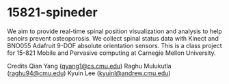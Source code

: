 # 15821-spineder
We aim to provide real-time spinal position visualization and analysis to help senoirs prevent osteoporosis.
We collect spinal status data with Kinect and BNO055 Adafruit 9-DOF absolute orientation sensors.
This is a class project for 15-821 Mobile and Pervasive computing at Carnegie Mellon University.

Credits
Qian Yang (qyang1@cs.cmu.edu)
Raghu Mulukutla (raghu94@cmu.edu)
Kyuin Lee (kyuinl@andrew.cmu.edu)
